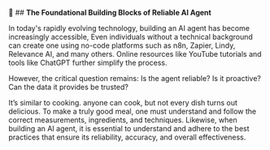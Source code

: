 🤖 ## **The Foundational Building Blocks of Reliable AI Agent**

In today's rapidly evolving technology, building an AI agent has become increasingly accessible, Even individuals without a technical background can create one using no-code platforms such as n8n, Zapier, Lindy, Relevance AI, and many others. Online resources like YouTube tutorials and tools like ChatGPT further simplify the process.

However, the critical question remains: Is the agent reliable? Is it proactive? Can the data it provides be trusted?

It’s similar to cooking. anyone can cook, but not every dish turns out delicious. To make a truly good meal, one must understand and follow the correct measurements, ingredients, and techniques. Likewise, when building an AI agent, it is essential to understand and adhere to the best practices that ensure its reliability, accuracy, and overall effectiveness.
